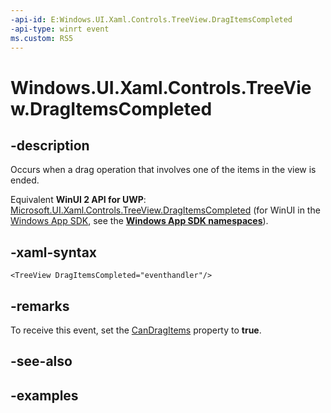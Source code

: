 ```yaml
---
-api-id: E:Windows.UI.Xaml.Controls.TreeView.DragItemsCompleted
-api-type: winrt event
ms.custom: RS5
---
```


<!-- Event syntax.
public event TypedEventHandler DragItemsCompleted<TreeView, TreeViewDragItemsCompletedEventArgs>
-->

# Windows.UI.Xaml.Controls.TreeView.DragItemsCompleted

## -description

Occurs when a drag operation that involves one of the items in the view is ended.

Equivalent **WinUI 2 API for UWP**: [Microsoft.UI.Xaml.Controls.TreeView.DragItemsCompleted](/windows/winui/api/microsoft.ui.xaml.controls.treeview.dragitemscompleted) (for WinUI in the [Windows App SDK](/windows/apps/windows-app-sdk/), see the **[Windows App SDK namespaces](/windows/windows-app-sdk/api/winrt/)**).

## -xaml-syntax

```xaml
<TreeView DragItemsCompleted="eventhandler"/>
```

## -remarks

To receive this event, set the [CanDragItems](treeview_candragitems.md) property to **true**.

## -see-also

## -examples

